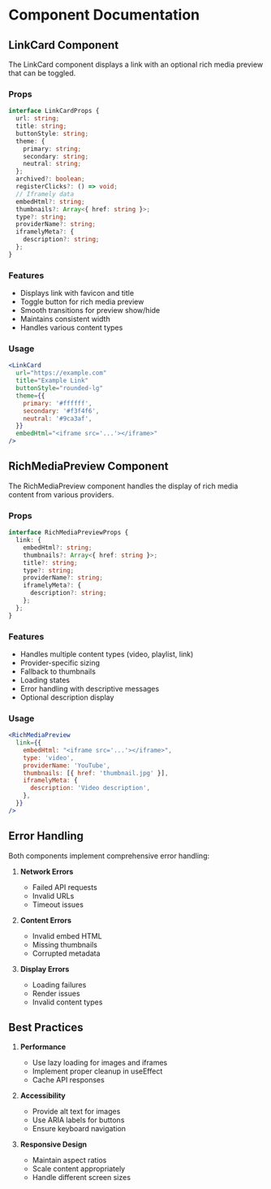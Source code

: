 # Component Documentation

## LinkCard Component

The LinkCard component displays a link with an optional rich media preview that can be toggled.

### Props

```typescript
interface LinkCardProps {
  url: string;
  title: string;
  buttonStyle: string;
  theme: {
    primary: string;
    secondary: string;
    neutral: string;
  };
  archived?: boolean;
  registerClicks?: () => void;
  // Iframely data
  embedHtml?: string;
  thumbnails?: Array<{ href: string }>;
  type?: string;
  providerName?: string;
  iframelyMeta?: {
    description?: string;
  };
}
```

### Features

- Displays link with favicon and title
- Toggle button for rich media preview
- Smooth transitions for preview show/hide
- Maintains consistent width
- Handles various content types

### Usage

```jsx
<LinkCard
  url="https://example.com"
  title="Example Link"
  buttonStyle="rounded-lg"
  theme={{
    primary: '#ffffff',
    secondary: '#f3f4f6',
    neutral: '#9ca3af',
  }}
  embedHtml="<iframe src='...'></iframe>"
/>
```

## RichMediaPreview Component

The RichMediaPreview component handles the display of rich media content from various providers.

### Props

```typescript
interface RichMediaPreviewProps {
  link: {
    embedHtml?: string;
    thumbnails?: Array<{ href: string }>;
    title?: string;
    type?: string;
    providerName?: string;
    iframelyMeta?: {
      description?: string;
    };
  };
}
```

### Features

- Handles multiple content types (video, playlist, link)
- Provider-specific sizing
- Fallback to thumbnails
- Loading states
- Error handling with descriptive messages
- Optional description display

### Usage

```jsx
<RichMediaPreview
  link={{
    embedHtml: "<iframe src='...'></iframe>",
    type: 'video',
    providerName: 'YouTube',
    thumbnails: [{ href: 'thumbnail.jpg' }],
    iframelyMeta: {
      description: 'Video description',
    },
  }}
/>
```

## Error Handling

Both components implement comprehensive error handling:

1. **Network Errors**

   - Failed API requests
   - Invalid URLs
   - Timeout issues

2. **Content Errors**

   - Invalid embed HTML
   - Missing thumbnails
   - Corrupted metadata

3. **Display Errors**
   - Loading failures
   - Render issues
   - Invalid content types

## Best Practices

1. **Performance**

   - Use lazy loading for images and iframes
   - Implement proper cleanup in useEffect
   - Cache API responses

2. **Accessibility**

   - Provide alt text for images
   - Use ARIA labels for buttons
   - Ensure keyboard navigation

3. **Responsive Design**
   - Maintain aspect ratios
   - Scale content appropriately
   - Handle different screen sizes

